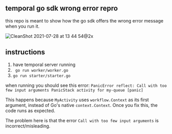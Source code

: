 ## temporal go sdk wrong error repro

this repo is meant to show how the go sdk offers the wrong error message when you run it.


![CleanShot 2021-07-28 at 13 44 54@2x](https://user-images.githubusercontent.com/6764957/127393422-05d0020f-59e4-447d-ae6d-f12c46de2188.png)

## instructions

1. have temporal server running
2. ` go run worker/worker.go`
3. `go run starter/starter.go`

when running you should see this error: `PanicError reflect: Call with too few input arguments PanicStack activity for my-queue [panic]`

This happens because `MyActivity` uses `workflow.Context` as its first argument, instead of Go's native `context.Context`. Once you fix this, the code runs as expected.

The problem here is that the error `Call with too few input arguments` is incorrect/misleading.
